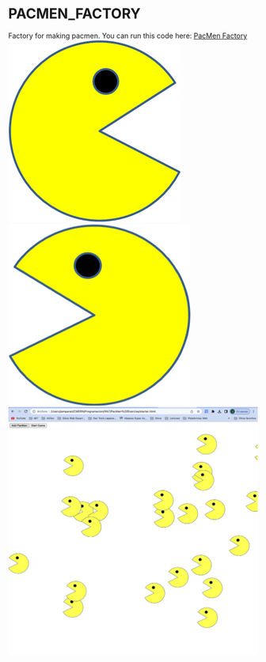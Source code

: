 # PACMEN_FACTORY
Factory for making pacmen.
You can run this code here: [PacMen Factory](https://jorgeamparan.github.io/PACMEN_FACTORY/)
<img src="PacMan1.png">
<img src="PacMan3.png">
<img src="PacMen.png">
